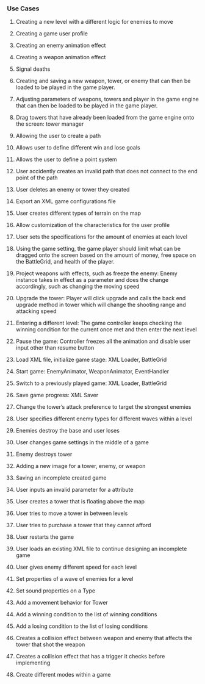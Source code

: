 ### Use Cases

1. Creating a new level with a different logic for enemies to move 
2. Creating a game user profile
3. Creating an enemy animation effect
4. Creating a weapon animation effect
5. Signal deaths 
6. Creating and saving a new weapon, tower, or enemy that can then be loaded to be played in the game player.
7. Adjusting parameters of weapons, towers and player in the game engine that can then be loaded to be played in the game player. 
8. Drag towers that have already been loaded from the game engine onto the screen: tower manager 
9. Allowing the user to create a path
10. Allows user to define different win and lose goals
11. Allows the user to define a point system
12. User accidently creates an invalid path that does not connect to the end point of the path
13. User deletes an enemy or tower they created
14. Export an XML game configurations file
15. User creates different types of terrain on the map
16. Allow customization of the characteristics for the user profile
17. User sets the specifications for the amount of enemies at each level
18. Using the game setting, the game player should limit what can be dragged onto the screen based on the amount of money, free space on the BattleGrid, and health of the player. 
19. Project weapons with effects, such as freeze the enemy: Enemy instance takes in effect as a parameter and does the change accordingly, such as changing the moving speed
20. Upgrade the tower: Player will click upgrade and calls the back end upgrade method in tower which will change the shooting range and attacking speed 
21. Entering a different level: The game controller keeps checking the winning condition for the current  once met and then enter the next level                                                      
22. Pause the game: Controller freezes all the animation and disable user input other than resume button
23. Load XML file, initialize game stage: XML Loader, BattleGrid
24. Start game: EnemyAnimator, WeaponAnimator, EventHandler
25. Switch to a previously played game: XML Loader, BattleGrid
26. Save game progress: XML Saver
27. Change the tower’s attack preference to target the strongest enemies
28. User specifies different enemy types for different waves within a level
29. Enemies destroy the base and user loses
30. User changes game settings in the middle of a game
31. Enemy destroys tower
32. Adding a new image for a tower, enemy, or weapon
33. Saving an incomplete created game
34. User inputs an invalid parameter for a attribute
35. User creates a tower that is floating above the map
36. User tries to move a tower in between levels
37. User tries to purchase a tower that they cannot afford
38. User restarts the game
39. User loads an existing XML file to continue designing an incomplete game
40. User gives enemy different speed for each level


41. Set properties of a wave of enemies for a level
42. Set sound properties on a Type
43. Add a movement behavior for Tower  
44. Add a winning condition to the list of winning conditions
45. Add a losing condition to the list of losing conditions
46. Creates a collision effect between weapon and enemy that affects the tower that shot the weapon
47. Creates a collision effect that has a trigger it checks before implementing
48. Create different modes within a game
